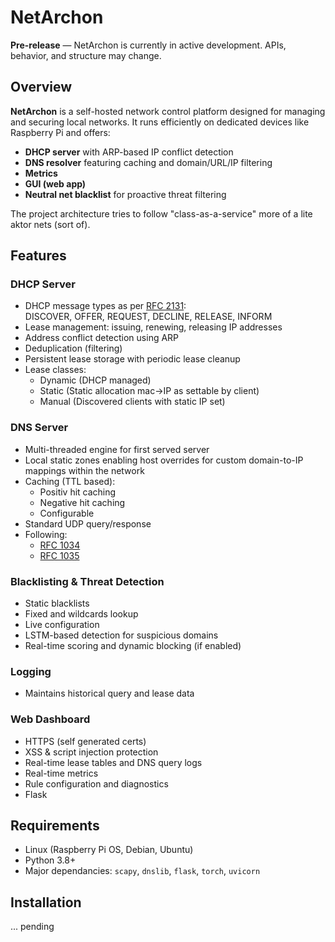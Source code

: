 # NetArchon

**Pre-release** — NetArchon is currently in active development. APIs, behavior, and structure may change.

## Overview

**NetArchon** is a self-hosted network control platform designed for managing and securing local networks. It runs efficiently on dedicated devices like Raspberry Pi and offers:

-   **DHCP server** with ARP-based IP conflict detection
-   **DNS resolver** featuring caching and domain/URL/IP filtering
-   **Metrics**
-   **GUI (web app)**
-   **Neutral net blacklist** for proactive threat filtering

The project architecture tries to follow "class-as-a-service" more of a lite aktor nets (sort of).

## Features

### DHCP Server

-   DHCP message types as per [RFC 2131](https://datatracker.ietf.org/doc/html/rfc2131):  
    DISCOVER, OFFER, REQUEST, DECLINE, RELEASE, INFORM
-   Lease management: issuing, renewing, releasing IP addresses
-   Address conflict detection using ARP
-   Deduplication (filtering)
-   Persistent lease storage with periodic lease cleanup
-   Lease classes:
    -   Dynamic (DHCP managed)
    -   Static (Static allocation mac->IP as settable by client)
    -   Manual (Discovered clients with static IP set)

### DNS Server

-   Multi-threaded engine for first served server
-   Local static zones enabling host overrides for custom domain-to-IP mappings within the network
-   Caching (TTL based):
    -   Positiv hit caching
    -   Negative hit caching
    -   Configurable
-   Standard UDP query/response
-   Following:
    -   [RFC 1034](https://datatracker.ietf.org/doc/html/rfc1034)
    -   [RFC 1035](https://datatracker.ietf.org/doc/html/rfc1035)

### Blacklisting & Threat Detection

-   Static blacklists
-   Fixed and wildcards lookup
-   Live configuration
-   LSTM-based detection for suspicious domains
-   Real-time scoring and dynamic blocking (if enabled)

### Logging

-   Maintains historical query and lease data

### Web Dashboard

-   HTTPS (self generated certs)
-   XSS & script injection protection
-   Real-time lease tables and DNS query logs
-   Real-time metrics
-   Rule configuration and diagnostics
-   Flask

## Requirements

-   Linux (Raspberry Pi OS, Debian, Ubuntu)
-   Python 3.8+
-   Major dependancies: `scapy`, `dnslib`, `flask`, `torch`, `uvicorn`

## Installation

... pending
